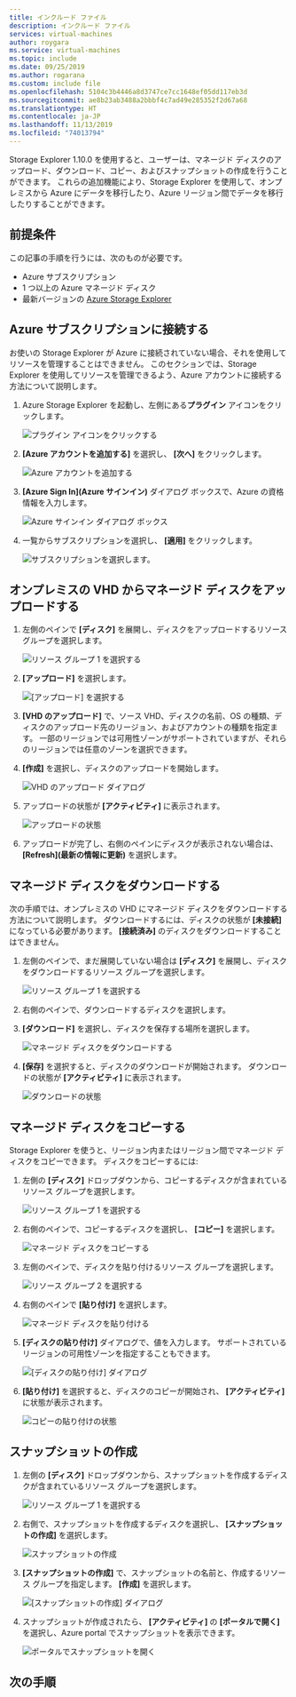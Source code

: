 ```yaml
---
title: インクルード ファイル
description: インクルード ファイル
services: virtual-machines
author: roygara
ms.service: virtual-machines
ms.topic: include
ms.date: 09/25/2019
ms.author: rogarana
ms.custom: include file
ms.openlocfilehash: 5104c3b4446a8d3747ce7cc1648ef05dd117eb3d
ms.sourcegitcommit: ae8b23ab3488a2bbbf4c7ad49e285352f2d67a68
ms.translationtype: HT
ms.contentlocale: ja-JP
ms.lasthandoff: 11/13/2019
ms.locfileid: "74013794"
---
```

Storage Explorer 1.10.0 を使用すると、ユーザーは、マネージド ディスクのアップロード、ダウンロード、コピー、およびスナップショットの作成を行うことができます。 これらの追加機能により、Storage Explorer を使用して、オンプレミスから Azure にデータを移行したり、Azure リージョン間でデータを移行したりすることができます。

## <a name="prerequisites"></a>前提条件

この記事の手順を行うには、次のものが必要です。
- Azure サブスクリプション
- 1 つ以上の Azure マネージド ディスク
- 最新バージョンの [Azure Storage Explorer](https://azure.microsoft.com/features/storage-explorer/)

## <a name="connect-to-an-azure-subscription"></a>Azure サブスクリプションに接続する

お使いの Storage Explorer が Azure に接続されていない場合、それを使用してリソースを管理することはできません。 このセクションでは、Storage Explorer を使用してリソースを管理できるよう、Azure アカウントに接続する方法について説明します。

1. Azure Storage Explorer を起動し、左側にある**プラグイン** アイコンをクリックします。

    ![プラグイン アイコンをクリックする](media/disks-upload-vhd-to-managed-disk-storage-explorer/plug-in-icon.png)

1. **[Azure アカウントを追加する]** を選択し、 **[次へ]** をクリックします。

    ![Azure アカウントを追加する](media/disks-upload-vhd-to-managed-disk-storage-explorer/connect-to-azure.png)

1. **[Azure Sign In]\(Azure サインイン\)** ダイアログ ボックスで、Azure の資格情報を入力します。

    ![Azure サインイン ダイアログ ボックス](media/disks-upload-vhd-to-managed-disk-storage-explorer/sign-in.png)

1. 一覧からサブスクリプションを選択し、 **[適用]** をクリックします。

    ![サブスクリプションを選択します。](media/disks-upload-vhd-to-managed-disk-storage-explorer/select-subscription.png)

## <a name="upload-a-managed-disk-from-an-on-prem-vhd"></a>オンプレミスの VHD からマネージド ディスクをアップロードする

1. 左側のペインで **[ディスク]** を展開し、ディスクをアップロードするリソース グループを選択します。

    ![リソース グループ 1 を選択する](media/disks-upload-vhd-to-managed-disk-storage-explorer/select-rg1.png)

1. **[アップロード]** を選択します。

    ![[アップロード] を選択する](media/disks-upload-vhd-to-managed-disk-storage-explorer/upload-button.png)

1. **[VHD のアップロード]** で、ソース VHD、ディスクの名前、OS の種類、ディスクのアップロード先のリージョン、およびアカウントの種類を指定ます。 一部のリージョンでは可用性ゾーンがサポートされていますが、それらのリージョンでは任意のゾーンを選択できます。
1. **[作成]** を選択し、ディスクのアップロードを開始します。

    ![VHD のアップロード ダイアログ](media/disks-upload-vhd-to-managed-disk-storage-explorer/upload-vhd-dialog.png)

1. アップロードの状態が **[アクティビティ]** に表示されます。

    ![アップロードの状態](media/disks-upload-vhd-to-managed-disk-storage-explorer/activity-uploading.png)

1. アップロードが完了し、右側のペインにディスクが表示されない場合は、 **[Refresh]\(最新の情報に更新\)** を選択します。

## <a name="download-a-managed-disk"></a>マネージド ディスクをダウンロードする

次の手順では、オンプレミスの VHD にマネージド ディスクをダウンロードする方法について説明します。 ダウンロードするには、ディスクの状態が **[未接続]** になっている必要があります。 **[接続済み]** のディスクをダウンロードすることはできません。

1. 左側のペインで、まだ展開していない場合は **[ディスク]** を展開し、ディスクをダウンロードするリソース グループを選択します。

    ![リソース グループ 1 を選択する](media/disks-upload-vhd-to-managed-disk-storage-explorer/select-rg1.png)

1. 右側のペインで、ダウンロードするディスクを選択します。
1. **[ダウンロード]** を選択し、ディスクを保存する場所を選択します。

    ![マネージド ディスクをダウンロードする](media/disks-upload-vhd-to-managed-disk-storage-explorer/download-button.png)

1. **[保存]** を選択すると、ディスクのダウンロードが開始されます。 ダウンロードの状態が **[アクティビティ]** に表示されます。

    ![ダウンロードの状態](media/disks-upload-vhd-to-managed-disk-storage-explorer/activity-downloading.png)

## <a name="copy-a-managed-disk"></a>マネージド ディスクをコピーする

Storage Explorer を使うと、リージョン内またはリージョン間でマネージド ディスクをコピーできます。 ディスクをコピーするには:

1. 左側の **[ディスク]** ドロップダウンから、コピーするディスクが含まれているリソース グループを選択します。

    ![リソース グループ 1 を選択する](media/disks-upload-vhd-to-managed-disk-storage-explorer/select-rg1.png)

1. 右側のペインで、コピーするディスクを選択し、 **[コピー]** を選択します。

    ![マネージド ディスクをコピーする](media/disks-upload-vhd-to-managed-disk-storage-explorer/copy-button.png)

1. 左側のペインで、ディスクを貼り付けるリソース グループを選択します。

    ![リソース グループ 2 を選択する](media/disks-upload-vhd-to-managed-disk-storage-explorer/select-rg2.png)

1. 右側のペインで **[貼り付け]** を選択します。

    ![マネージド ディスクを貼り付ける](media/disks-upload-vhd-to-managed-disk-storage-explorer/paste-button.png)

1. **[ディスクの貼り付け]** ダイアログで、値を入力します。 サポートされているリージョンの可用性ゾーンを指定することもできます。

    ![[ディスクの貼り付け] ダイアログ](media/disks-upload-vhd-to-managed-disk-storage-explorer/paste-disk-dialog.png)

1. **[貼り付け]** を選択すると、ディスクのコピーが開始され、 **[アクティビティ]** に状態が表示されます。

    ![コピーの貼り付けの状態](media/disks-upload-vhd-to-managed-disk-storage-explorer/activity-copying.png)

## <a name="create-a-snapshot"></a>スナップショットの作成

1. 左側の **[ディスク]** ドロップダウンから、スナップショットを作成するディスクが含まれているリソース グループを選択します。

    ![リソース グループ 1 を選択する](media/disks-upload-vhd-to-managed-disk-storage-explorer/select-rg1.png)

1. 右側で、スナップショットを作成するディスクを選択し、 **[スナップショットの作成]** を選択します。

    ![スナップショットの作成](media/disks-upload-vhd-to-managed-disk-storage-explorer/create-snapshot-button.png)

1. **[スナップショットの作成]** で、スナップショットの名前と、作成するリソース グループを指定します。 **[作成]** を選択します。

    ![[スナップショットの作成] ダイアログ](media/disks-upload-vhd-to-managed-disk-storage-explorer/create-snapshot-dialog.png)

1. スナップショットが作成されたら、 **[アクティビティ]** の **[ポータルで開く]** を選択し、Azure portal でスナップショットを表示できます。

    ![ポータルでスナップショットを開く](media/disks-upload-vhd-to-managed-disk-storage-explorer/open-in-portal.png)

## <a name="next-steps"></a>次の手順
